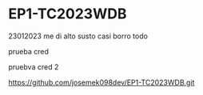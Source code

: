 # EP1-TC2023WDB

23012023 me di alto susto casi borro todo

prueba cred

pruebva cred 2

https://github.com/josemek098dev/EP1-TC2023WDB.git
